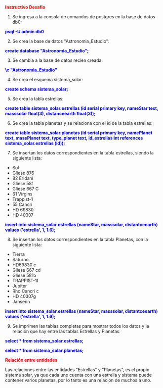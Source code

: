 <font color="red">**Instructivo Desafio**</font>

1. Se ingresa a la consola de comandos de postgres en la base de datos db0:

<font color="blue">**psql -U admin db0**</font>

2. Se crea la base de datos "Astronomia_Estudio":

<font color="blue">**create database "Astronomia_Estudio";**</font>

3. Se cambia a la base de datos recien creada:

<font color="blue">**\c "Astronomia_Estudio"**</font>

4. Se crea el esquema sistema_solar:

<font color="blue">**create schema sistema_solar;**</font>

5. Se crea la tabla estrellas:

<font color="blue">**create table sistema_solar.estrellas (id serial primary key, nameStar text, masssolar float(3), distanceearth float(3));**</font>

6. Se crea la tabla planetas y se relaciona con el id de la tabla estrellas:

<font color="blue">**create table sistema_solar.planetas (id serial primary key, namePlanet text, massPlanet text, type_planet text, id_estrellas int references sistema_solar.estrellas (id));**</font>

7. Se insertan los datos correspondientes en la tabla estrellas, siendo la siguiente lista:
- Sol        
- Gliese 876
- 82 Eridani 
- Gliese 581
- Gliese 667 C
- 61 Virgins
- Trappist-1
- 55 Cancri
- HD 69830
- HD 40307


<font color="blue">**insert into sistema_solar.estrellas (nameStar, masssolar, distantceearth) values ('estrella', 1, 1.6);**</font>

8. Se insertan los datos correspondientes en la tabla Planetas, con la siguiente lista:

- Tierra
- Saturno
- HD69830 c
- Gliese 667 cd
- Gliese 581b  
- TRAPPIST-1f  
- Jupiter
- Rho Cancri c
- HD 40307g
- Jansenn

<font color="blue">**insert into sistema_solar.estrellas (nameStar, masssolar, distantceearth) values ('estrella', 1, 1.6);**</font>

9. Se imprimen las tablas completas para mostrar todos los datos y la relación que hay entre las tablas Estrellas y Planetas:

<font color="blue">**select * from sistema_solar.estrellas;**</font>

<font color="blue">**select * from sistema_solar.planetas;**</font>

<font color="red">**Relación entre entidades**</font>

Las relaciones entre las entidades "Estrellas" y "Planetas", es el propio sistema solar, ya que cada uno cuenta con una estrella y sistema puede contener varios planetas, por lo tanto es una relación de muchos a uno.